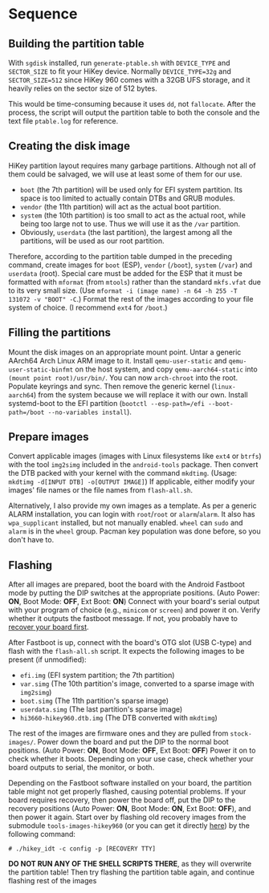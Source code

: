 # Sequence
## Building the partition table
With `sgdisk` installed, run `generate-ptable.sh` with `DEVICE_TYPE` and `SECTOR_SIZE` to fit your HiKey device. Normally `DEVICE_TYPE=32g` and `SECTOR_SIZE=512` since HiKey 960 comes with a 32GB UFS storage, and it heavily relies on the sector size of 512 bytes.

This would be time-consuming because it uses `dd`, not `fallocate`. After the process, the script will output the partition table to both the console and the text file `ptable.log` for reference.

## Creating the disk image
HiKey partition layout requires many garbage partitions. Although not all of them could be salvaged, we will use at least some of them for our use.

- `boot` (the 7th partition) will be used only for EFI system partition. Its space is too limited to actually contain DTBs and GRUB modules.
- `vendor` (the 11th partition) will act as the actual boot partition.
- `system` (the 10th partition) is too small to act as the actual root, while being too large not to use. Thus we will use it as the `/var` partition.
- Obviously, `userdata` (the last partition), the largest among all the partitions, will be used as our root partition.

Therefore, according to the partition table dumped in the preceding command, create images for `boot` (ESP), `vendor` (`/boot`), `system` (`/var`) and `userdata` (root). Special care must be added for the ESP that it must be formatted with `mformat` (from `mtools`) rather than the standard `mkfs.vfat` due to its very small size. (Use `mformat -i (image name) -n 64 -h 255 -T 131072 -v "BOOT" -C`.) Format the rest of the images according to your file system of choice. (I recommend `ext4` for `/boot`.)

## Filling the partitions
Mount the disk images on an appropriate mount point. Untar a generic AArch64 Arch Linux ARM image to it. Install `qemu-user-static` and `qemu-user-static-binfmt` on the host system, and copy `qemu-aarch64-static` into `(mount point root)/usr/bin/`. You can now `arch-chroot` into the root. Populate keyrings and sync. Then remove the generic kernel (`linux-aarch64`) from the system because we will replace it with our own. Install systemd-boot to the EFI partition (`bootctl --esp-path=/efi --boot-path=/boot --no-variables install`).

## Prepare images
Convert applicable images (images with Linux filesystems like `ext4` or `btrfs`) with the tool `img2simg` included in the `android-tools` package. Then convert the DTB packed with your kernel with the command `mkdtimg`. (Usage: `mkdtimg -d[INPUT DTB] -o[OUTPUT IMAGE]`) If applicable, either modify your images' file names or the file names from `flash-all.sh`.

Alternatively, I also provide my own images as a template. As per a generic ALARM installation, you can login with `root`/`root` or `alarm`/`alarm`. It also has `wpa_supplicant` installed, but not manually enabled. `wheel` can `sudo` and `alarm` is in the `wheel` group. Pacman key population was done before, so you don't have to.

## Flashing
After all images are prepared, boot the board with the Android Fastboot mode by putting the DIP switches at the appropriate positions. (Auto Power: **ON**, Boot Mode: **OFF**, Ext Boot: **ON**) Connect with your board's serial output with your program of choice (e.g., `minicom` or `screen`) and power it on. Verify whether it outputs the fastboot message. If not, you probably have to [recover your board first](https://www.96boards.org/documentation/consumer/hikey/hikey960/installation/board-recovery.md.html).

After Fastboot is up, connect with the board's OTG slot (USB C-type) and flash with the `flash-all.sh` script. It expects the following images to be present (if unmodified):

- `efi.img` (EFI system partition; the 7th partition)
- `var.simg` (The 10th partition's image, converted to a sparse image with `img2simg`)
- `boot.simg` (The 11th partition's sparse image)
- `userdata.simg` (The last partition's sparse image)
- `hi3660-hikey960.dtb.img` (The DTB converted with `mkdtimg`)

The rest of the images are firmware ones and they are pulled from `stock-images/`. Power down the board and put the DIP to the normal boot positions. (Auto Power: **ON**, Boot Mode: **OFF**, Ext Boot: **OFF**) Power it on to check whether it boots. Depending on your use case, check whether your board outputs to serial, the monitor, or both.

Depending on the Fastboot software installed on your board, the partition table might not get properly flashed, causing potential problems. If your board requires recovery, then power the board off, put the DIP to the recovery positions (Auto Power: **ON**, Boot Mode: **ON**, Ext Boot: **OFF**), and then power it again. Start over by flashing old recovery images from the submodule `tools-images-hikey960` (or you can get it directly [here](https://github.com/96boards-hikey/tools-images-hikey960)) by the following command:

```
# ./hikey_idt -c config -p [RECOVERY TTY]
```

**DO NOT RUN ANY OF THE SHELL SCRIPTS THERE**, as they will overwrite the partition table! Then try flashing the partition table again, and continue flashing rest of the images